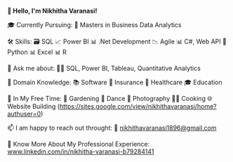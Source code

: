 **👋 Hello, I'm Nikhitha Varanasi!**

🎓 Currently Pursuing: 🔭 Masters in Business Data Analytics

🛠️ Skills:
🗃️ SQL
📈 Power BI
📊 .Net Development
📉 Agile
📊 C#, Web API
🐍 Python
📊 Excel
📊 R

💬 Ask me about:
🦸‍♂️ SQL, Power BI, Tableau, Quantitative Analytics

💼 Domain Knowledge:
📚 Software
📖 Insurance
🏥 Healthcare
🎓 Education

🌱 In My Free Time:
🌿 Gardening
💃 Dance
📸 Photography
👩‍🍳 Cooking
🌐 Website Building (https://sites.google.com/view/nikhithavaranasi/home?authuser=0)


📫 I am happy to reach out throught: 
📩 nikhithavaranasi1896@gmail.com

📄 Know More About My Professional Experience:
www.linkedin.com/in/nikhitha-varanasi-b79284141

